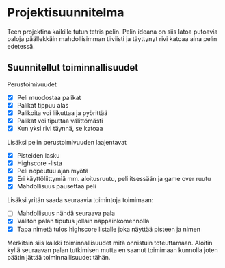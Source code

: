 # Projektisuunnitelma

Teen projektina kaikille tutun tetris pelin.
Pelin ideana on siis latoa putoavia paloja päällekkäin mahdollisimman
tiiviisti ja täyttynyt rivi katoaa aina pelin edetessä.

## Suunnitellut toiminnallisuudet

Perustoimivuudet
- [x] Peli muodostaa palikat 
- [x] Palikat tippuu alas 
- [x] Palikoita voi liikuttaa ja pyörittää
- [x] Palikat voi tiputtaa välittömästi
- [x] Kun yksi rivi täynnä, se katoaa

Lisäksi pelin perustoimivuuden laajentavat
- [x] Pisteiden lasku
- [x] Highscore -lista
- [x] Peli nopeutuu ajan myötä
- [x] Eri käyttöliittymiä mm. aloitusruutu, peli itsessään ja game over ruutu
- [x] Mahdollisuus pausettaa peli

Lisäksi yritän saada seuraavia toimintoja toimimaan:
- [ ] Mahdollisuus nähdä seuraava pala
- [x] Välitön palan tiputus jollain näppäinkomennolla
- [x] Tapa nimetä tulos highscore listalle joka näyttää pisteen ja nimen

Merkitsin siis kaikki toiminnallisuudet mitä onnistuin toteuttamaan. Aloitin kyllä seuraavan palan tutkimisen mutta en saanut toimimaan kunnolla joten päätin jättää toiminnallisuudet tähän.
